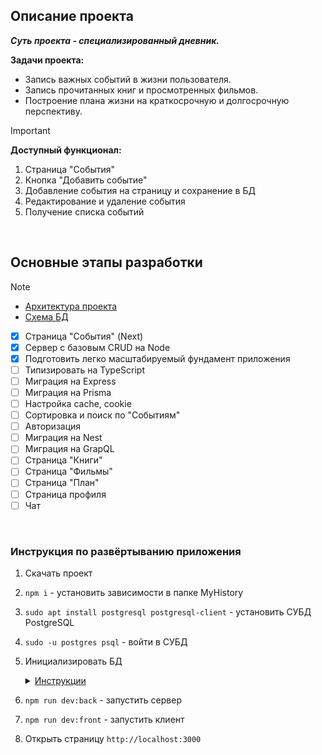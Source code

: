 ## Описание проекта

***Суть проекта - специализированный дневник.***

**Задачи проекта:**
  - Запись важных событий в жизни пользователя.
  - Запись прочитанных книг и просмотренных фильмов.
  - Построение плана жизни на краткосрочную и долгосрочную перспективу.

> [!IMPORTANT]
> **Доступный функционал:**
> 1. Страница "События"
> 2. Кнопка "Добавить событие"
> 3. Добавление события на страницу и сохранение в БД
> 4. Редактирование и удаление события
> 5. Получение списка событий

<br>

## Основные этапы разработки

> [!NOTE]
> - [Архитектура проекта](https://miro.com/app/board/uXjVLZMfJK0=/?share_link_id=808692328607)
> - [Схема БД](https://app.diagrams.net/#HEugeneKovalskyi%2FMyHistory%2Fmain%2Fserver%2Fdb%2Fdb.drawio#%7B%22pageId%22%3A%229f46799a-70d6-7492-0946-bef42562c5a5%22%7D)
 
- [x] Страница "События" (Next)
- [x] Сервер с базовым CRUD на Node
- [x] Подготовить легко масштабируемый фундамент приложения
- [ ] Типизировать на TypeScript
- [ ] Миграция на Express
- [ ] Миграция на Prisma
- [ ] Настройка cache, cookie
- [ ] Сортировка и поиск по "Событиям"
- [ ] Авторизация
- [ ] Миграция на Nest
- [ ] Миграция на GrapQL
- [ ] Страница "Книги"
- [ ] Страница "Фильмы"
- [ ] Страница "План"
- [ ] Страница профиля
- [ ] Чат

<br>

### Инструкция по развёртыванию приложения

1. Скачать проект  
2. `npm i` - установить зависимости в папке MyHistory  
3. `sudo apt install postgresql postgresql-client` - установить СУБД PostgreSQL  
4. `sudo -u postgres psql` - войти в СУБД  
5. Инициализировать БД  
   
   <details>
     <summary><ins>Инструкции</ins></summary>

     <br>

     **-- Изменить пароль**  
     `ALTER USER postgres WITH PASSWORD 'root';`  

     **-- Создать БД**  
     `CREATE DATABASE my_history;`  

     **-- Подключиться к БД**  
     `\c my_history`  

     **-- Создать таблицы**  
     ```sql
     CREATE TABLE users (
       id SERIAL PRIMARY KEY,
       login VARCHAR(32) UNIQUE NOT NULL
     );

     CREATE TABLE events (
       id BIGSERIAL PRIMARY KEY,
       title VARCHAR(64) NOT NULL,
       date DATE NOT NULL,
       description TEXT,
       user_id INTEGER REFERENCES users (id) ON DELETE CASCADE
     );

     CREATE TABLE tags (
       name VARCHAR(64) PRIMARY KEY
     );

     CREATE TABLE events_tags (
       event_id BIGINT REFERENCES events(id) ON DELETE CASCADE,
       tag_name VARCHAR REFERENCES tags(name),
       PRIMARY KEY (event_id, tag_name)
     );

     CREATE TABLE photos (
       id BIGSERIAL PRIMARY KEY,
       path VARCHAR(256) UNIQUE NOT NULL,
       width SMALLINT NOT NULL,
       height SMALLINT NOT NULL,
       event_id BIGINT REFERENCES events(id) ON DELETE CASCADE
     );
     ```
   </details>

6. `npm run dev:back` - запустить сервер  
7. `npm run dev:front` - запустить клиент  
8. Открыть страницу `http://localhost:3000`

